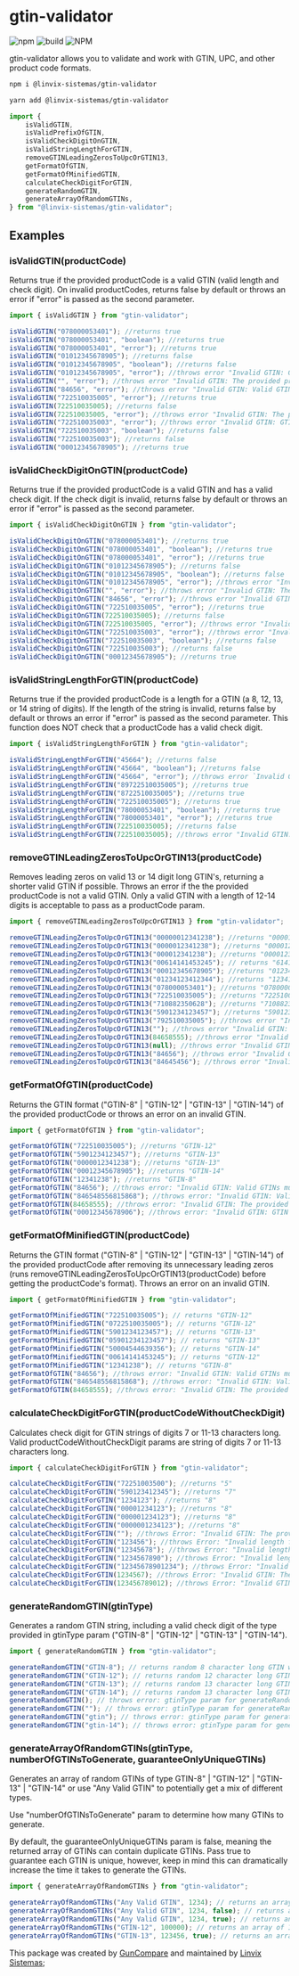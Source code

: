 # gtin-validator

![npm](https://img.shields.io/npm/v/%40linvix-sistemas%2Fgtin-validator)
![build](https://github.com/linvix-sistemas/gtin-validator/actions/workflows/npm-publish.yml/badge.svg)
![NPM](https://img.shields.io/npm/l/%40linvix-sistemas%2Fgtin-validator)

gtin-validator allows you to validate and work with GTIN, UPC, and other product code formats.

```bash
npm i @linvix-sistemas/gtin-validator
```

```bash
yarn add @linvix-sistemas/gtin-validator
```

```typescript
import {
    isValidGTIN,
    isValidPrefixOfGTIN,
    isValidCheckDigitOnGTIN,
    isValidStringLengthForGTIN,
    removeGTINLeadingZerosToUpcOrGTIN13,
    getFormatOfGTIN,
    getFormatOfMinifiedGTIN,
    calculateCheckDigitForGTIN,
    generateRandomGTIN,
    generateArrayOfRandomGTINs,
} from "@linvix-sistemas/gtin-validator";
```

## Examples

### isValidGTIN(productCode)

Returns true if the provided productCode is a valid GTIN (valid length and check digit). On invalid productCodes, returns false by default or throws an error if "error" is passed as the second parameter.

```typescript
import { isValidGTIN } from "gtin-validator";

isValidGTIN("078000053401"); //returns true
isValidGTIN("078000053401", "boolean"); //returns true
isValidGTIN("078000053401", "error"); //returns true
isValidGTIN("01012345678905"); //returns false
isValidGTIN("01012345678905", "boolean"); //returns false
isValidGTIN("01012345678905", "error"); //throws error "Invalid GTIN: GTIN check digit is invalid."
isValidGTIN("", "error"); //throws error "Invalid GTIN: The provided productCode is an empty string."
isValidGTIN("84656", "error"); //throws error "Invalid GTIN: Valid GTINs must 8 digits or 12-14 digits."
isValidGTIN("722510035005", "error"); //returns true
isValidGTIN(722510035005); //returns false
isValidGTIN(722510035005, "error"); //throws error "Invalid GTIN: The provided productCode is not of type string."
isValidGTIN("722510035003", "error"); //throws error "Invalid GTIN: GTIN check digit is invalid.""
isValidGTIN("722510035003", "boolean"); //returns false
isValidGTIN("722510035003"); //returns false
isValidGTIN("00012345678905"); //returns true
```

### isValidCheckDigitOnGTIN(productCode)

Returns true if the provided productCode is a valid GTIN and has a valid check digit. If the check digit is invalid, returns false by default or throws an error if "error" is passed as the second parameter.

```typescript
import { isValidCheckDigitOnGTIN } from "gtin-validator";

isValidCheckDigitOnGTIN("078000053401"); //returns true
isValidCheckDigitOnGTIN("078000053401", "boolean"); //returns true
isValidCheckDigitOnGTIN("078000053401", "error"); //returns true
isValidCheckDigitOnGTIN("01012345678905"); //returns false
isValidCheckDigitOnGTIN("01012345678905", "boolean"); //returns false
isValidCheckDigitOnGTIN("01012345678905", "error"); //throws error "Invalid GTIN: GTIN check digit is invalid."
isValidCheckDigitOnGTIN("", "error"); //throws error "Invalid GTIN: The provided productCode is an empty string."
isValidCheckDigitOnGTIN("84656", "error"); //throws error "Invalid GTIN: Valid GTINs must 8 digits or 12-14 digits."
isValidCheckDigitOnGTIN("722510035005", "error"); //returns true
isValidCheckDigitOnGTIN(722510035005); //returns false
isValidCheckDigitOnGTIN(722510035005, "error"); //throws error "Invalid GTIN: The provided productCode is not of type string."
isValidCheckDigitOnGTIN("722510035003", "error"); //throws error "Invalid GTIN: GTIN check digit is invalid.""
isValidCheckDigitOnGTIN("722510035003", "boolean"); //returns false
isValidCheckDigitOnGTIN("722510035003"); //returns false
isValidCheckDigitOnGTIN("00012345678905"); //returns true
```

### isValidStringLengthForGTIN(productCode)

Returns true if the provided productCode is a length for a GTIN (a 8, 12, 13, or 14 string of digits). If the length of the string is invalid, returns false by default or throws an error if "error" is passed as the second parameter.
This function does NOT check that a productCode has a valid check digit.

```typescript
import { isValidStringLengthForGTIN } from "gtin-validator";

isValidStringLengthForGTIN("45664"); //returns false
isValidStringLengthForGTIN("45664", "boolean"); //returns false
isValidStringLengthForGTIN("45664", "error"); //throws error `Invalid GTIN: Valid GTINs must 8 digits or 12-14 digits.`
isValidStringLengthForGTIN("89722510035005"); //returns true
isValidStringLengthForGTIN("8722510035005"); //returns true
isValidStringLengthForGTIN("722510035005"); //returns true
isValidStringLengthForGTIN("78000053401", "boolean"); //returns true
isValidStringLengthForGTIN("78000053401", "error"); //returns true
isValidStringLengthForGTIN(722510035005); //returns false
isValidStringLengthForGTIN(722510035005); //throws error "Invalid GTIN: The provided productCode is not of type string."
```

### removeGTINLeadingZerosToUpcOrGTIN13(productCode)

Removes leading zeros on valid 13 or 14 digit long GTIN's, returning a shorter valid GTIN if possible. Throws an error if the the provided productCode is not a valid GTIN. Only a valid GTIN with a length of 12-14 digits is acceptable to pass as a productCode param.

```typescript
import { removeGTINLeadingZerosToUpcOrGTIN13 } from "gtin-validator";

removeGTINLeadingZerosToUpcOrGTIN13("00000012341238"); //returns "000012341238"
removeGTINLeadingZerosToUpcOrGTIN13("0000012341238"); //returns "000012341238"
removeGTINLeadingZerosToUpcOrGTIN13("000012341238"); //returns "000012341238"
removeGTINLeadingZerosToUpcOrGTIN13("00614141453245"); // returns "614141453245"
removeGTINLeadingZerosToUpcOrGTIN13("00012345678905"); //returns "012345678905"
removeGTINLeadingZerosToUpcOrGTIN13("01234123412344"); //returns "1234123412344"
removeGTINLeadingZerosToUpcOrGTIN13("078000053401"); //returns "078000053401"
removeGTINLeadingZerosToUpcOrGTIN13("722510035005"); //returns "722510035005"
removeGTINLeadingZerosToUpcOrGTIN13("710882350628"); //returns "710882350628"
removeGTINLeadingZerosToUpcOrGTIN13("5901234123457"); //returns "5901234123457"
removeGTINLeadingZerosToUpcOrGTIN13("792510035005"); //throws error "Invalid GTIN: GTIN check digit is invalid."
removeGTINLeadingZerosToUpcOrGTIN13(""); //throws error "Invalid GTIN: The provided productCode is an empty string."
removeGTINLeadingZerosToUpcOrGTIN13(84658555); //throws error "Invalid GTIN: The provided productCode is not of type string"
removeGTINLeadingZerosToUpcOrGTIN13(null); //throws error "Invalid GTIN: The provided productCode is not of type string"
removeGTINLeadingZerosToUpcOrGTIN13("84656"); //throws error "Invalid GTIN: Valid GTINs must 8 digits or 12-14 digits."
removeGTINLeadingZerosToUpcOrGTIN13("84645456"); //throws error "Invalid productCode provided to removeGTINLeadingZerosToUpcOrGTIN13: Only valid GTINs between 12-14 digits are accepted."
```

### getFormatOfGTIN(productCode)

Returns the GTIN format ("GTIN-8" | "GTIN-12" | "GTIN-13" | "GTIN-14") of the provided productCode or throws an error on an invalid GTIN.

```typescript
import { getFormatOfGTIN } from "gtin-validator";

getFormatOfGTIN("722510035005"); //returns "GTIN-12"
getFormatOfGTIN("5901234123457"); //returns "GTIN-13"
getFormatOfGTIN("0000012341238"); //returns "GTIN-13"
getFormatOfGTIN("00012345678905"); //returns "GTIN-14"
getFormatOfGTIN("12341238"); //returns "GTIN-8"
getFormatOfGTIN("84656"); //throws error: "Invalid GTIN: Valid GTINs must 8 digits or 12-14 digits."
getFormatOfGTIN("846548556815868"); //throws error: "Invalid GTIN: Valid GTINs must 8 digits or 12-14 digits."
getFormatOfGTIN(84658555); //throws error: "Invalid GTIN: The provided productCode is not of type string."
getFormatOfGTIN("00012345678906"); //throws error: "Invalid GTIN: GTIN check digit is invalid."
```

### getFormatOfMinifiedGTIN(productCode)

Returns the GTIN format ("GTIN-8" | "GTIN-12" | "GTIN-13" | "GTIN-14") of the provided productCode after removing its unnecessary leading zeros (runs removeGTINLeadingZerosToUpcOrGTIN13(productCode) before getting the productCode's format). Throws an error on an invalid GTIN.

```typescript
import { getFormatOfMinifiedGTIN } from "gtin-validator";

getFormatOfMinifiedGTIN("722510035005"); // returns "GTIN-12"
getFormatOfMinifiedGTIN("0722510035005"); // returns "GTIN-12"
getFormatOfMinifiedGTIN("5901234123457"); // returns "GTIN-13"
getFormatOfMinifiedGTIN("05901234123457"); // returns "GTIN-13"
getFormatOfMinifiedGTIN("50004544639356"); // returns "GTIN-14"
getFormatOfMinifiedGTIN("00614141453245"); // returns "GTIN-12"
getFormatOfMinifiedGTIN("12341238"); // returns "GTIN-8"
getFormatOfGTIN("84656"); //throws error: "Invalid GTIN: Valid GTINs must 8 digits or 12-14 digits."
getFormatOfGTIN("846548556815868"); //throws error: "Invalid GTIN: Valid GTINs must 8 digits or 12-14 digits."
getFormatOfGTIN(84658555); //throws error: "Invalid GTIN: The provided productCode is not of type string."
```

### calculateCheckDigitForGTIN(productCodeWithoutCheckDigit)

Calculates check digit for GTIN strings of digits 7 or 11-13 characters long. Valid productCodeWithoutCheckDigit params are string of digits 7 or 11-13 characters long.

```typescript
import { calculateCheckDigitForGTIN } from "gtin-validator";

calculateCheckDigitForGTIN("72251003500"); //returns "5"
calculateCheckDigitForGTIN("590123412345"); //returns "7"
calculateCheckDigitForGTIN("1234123"); //returns "8"
calculateCheckDigitForGTIN("00001234123"); //returns "8"
calculateCheckDigitForGTIN("000001234123"); //returns "8"
calculateCheckDigitForGTIN("0000001234123"); //returns "8"
calculateCheckDigitForGTIN(""); //throws Error: "Invalid GTIN: The provided productCode is an empty string."
calculateCheckDigitForGTIN("123456"); //throws Error: "Invalid length for the provided productCodeWithoutCheckDigit param..."
calculateCheckDigitForGTIN("12345678"); //throws Error: "Invalid length for the provided productCodeWithoutCheckDigit param..."
calculateCheckDigitForGTIN("1234567890"); //throws Error: "Invalid length for the provided productCodeWithoutCheckDigit param..."
calculateCheckDigitForGTIN("12345678901234"); //throws Error: "Invalid length for the provided productCodeWithoutCheckDigit param..."
calculateCheckDigitForGTIN(1234567); //throws Error: "Invalid GTIN: The provided productCode is not of type string."
calculateCheckDigitForGTIN(123456789012); //throws Error: "Invalid GTIN: The provided productCode is not of type string."
```

### generateRandomGTIN(gtinType)

Generates a random GTIN string, including a valid check digit of the type provided in gtinType param ("GTIN-8" | "GTIN-12" | "GTIN-13" | "GTIN-14").

```typescript
import { generateRandomGTIN } from "gtin-validator";

generateRandomGTIN("GTIN-8"); // returns random 8 character long GTIN with a valid check digit, random example: "12341238"
generateRandomGTIN("GTIN-12"); // returns random 12 character long GTIN with a valid check digit, random example: "722510035005"
generateRandomGTIN("GTIN-13"); // returns random 13 character long GTIN with a valid check digit, random example: "5901234123457"
generateRandomGTIN("GTIN-14"); // returns random 13 character long GTIN with a valid check digit, random example: "00012345678905"
generateRandomGTIN(); // throws error: gtinType param for generateRandomGTIN must be "GTIN-8", "GTIN-12", "GTIN-13", or "GTIN-14".
generateRandomGTIN(""); // throws error: gtinType param for generateRandomGTIN must be "GTIN-8", "GTIN-12", "GTIN-13", or "GTIN-14".
generateRandomGTIN("gtin"); // throws error: gtinType param for generateRandomGTIN must be "GTIN-8", "GTIN-12", "GTIN-13", or "GTIN-14".
generateRandomGTIN("gtin-14"); // throws error: gtinType param for generateRandomGTIN must be "GTIN-8", "GTIN-12", "GTIN-13", or "GTIN-14".
```

### generateArrayOfRandomGTINs(gtinType, numberOfGTINsToGenerate, guaranteeOnlyUniqueGTINs)

Generates an array of random GTINs of type GTIN-8" | "GTIN-12" | "GTIN-13" | "GTIN-14" or use "Any Valid GTIN" to potentially get a mix of different types.

Use "numberOfGTINsToGenerate" param to determine how many GTINs to generate.

By default, the guaranteeOnlyUniqueGTINs param is false, meaning the returned array of GTINs can contain duplicate GTINs. Pass true to guarantee each GTIN is unique, however, keep in mind this can dramatically increase the time it takes to generate the GTINs.

```typescript
import { generateArrayOfRandomGTINs } from "gtin-validator";

generateArrayOfRandomGTINs("Any Valid GTIN", 1234); // returns an array of 1234 GTINs of potentially varying GTIN types. Possibly contains duplicates.
generateArrayOfRandomGTINs("Any Valid GTIN", 1234, false); // returns an array of 1234 GTINs of potentially varying GTIN types. Possibly contains duplicates.
generateArrayOfRandomGTINs("Any Valid GTIN", 1234, true); // returns an array of 1234 GTINs of potentially varying GTIN types. All GTINs are unique.
generateArrayOfRandomGTINs("GTIN-12", 100000); // returns an array of 100,000 GTINs-12s. Possibly contains duplicates.
generateArrayOfRandomGTINs("GTIN-13", 123456, true); // returns an array of 123,456 GTIN-13s. All GTINs are unique.
```

This package was created by [GunCompare](https://guncompare.com/) and maintained by [Linvix Sistemas](https://linvix.com.br);

